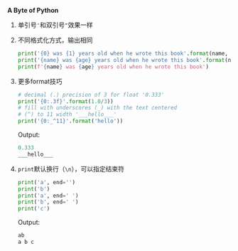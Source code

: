 **A Byte of Python**

1. 单引号`'`和双引号`"`效果一样

2. 不同格式化方式，输出相同

   ```python
   print('{0} was {1} years old when he wrote this book'.format(name, age))
   print('{name} was {age} years old when he wrote this book'.format(name=name, age=age))
   print(f'{name} was {age} years old when he wrote this book')
   ```

3. 更多format技巧

   ```python
   # decimal (.) precision of 3 for float '0.333'
   print('{0:.3f}'.format(1.0/3))
   # fill with underscores (_) with the text centered
   # (^) to 11 width '___hello___'
   print('{0:_^11}'.format('hello'))
   ```

   Output:

   ```python
   0.333
   ___hello___
   ```

4. `print`默认换行（`\n`），可以指定结束符

   ```python
   print('a', end='')
   print('b')
   print('a', end=' ')
   print('b', end=' ')
   print('c')
   ```

   Output:

   ```python
   ab
   a b c
   ```

   
